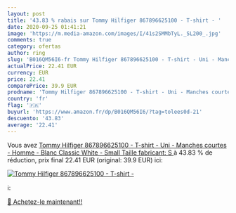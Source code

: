 ```yaml
---
layout: post
title: '43.83 % rabais sur Tommy Hilfiger 867896625100 - T-shirt - '
date: 2020-09-25 01:41:21
image: 'https://m.media-amazon.com/images/I/41s2SMMbTyL._SL200_.jpg'
comments: true
category: ofertas
author: ring
slug: 'B016QM56I6-fr Tommy Hilfiger 867896625100 - T-shirt - Uni - Manches courtes - Homme - Blanc  Classic White  - Small  Taille fabricant: S '
actualPrice: 22.41 EUR
currency: EUR
price: 22.41
comparePrice: 39.9 EUR
prodname: 'Tommy Hilfiger 867896625100 - T-shirt - Uni - Manches courtes - Homme - Blanc  Classic White  - Small  Taille fabricant: S '
country: 'fr'
flag: '🇫🇷'
buyurl: 'https://www.amazon.fr/dp/B016QM56I6/?tag=tolees0d-21'
descuento: '43.83'
average: '22.41'
---
```


Vous avez [Tommy Hilfiger 867896625100 - T-shirt - Uni - Manches courtes - Homme - Blanc  Classic White  - Small  Taille fabricant: S ](https://www.amazon.fr/dp/B016QM56I6/?tag=tolees0d-21)  à  43.83 % de réduction, prix final  22.41 EUR (original: 39.9 EUR) ici:

[![Tommy Hilfiger 867896625100 - T-shirt - ](https://m.media-amazon.com/images/I/41s2SMMbTyL._SL200_.jpg)](https://www.amazon.fr/dp/B016QM56I6/?tag=tolees0d-21)

ℹ️:


[🛒 Achetez-le maintenant!!](https://www.amazon.fr/dp/B016QM56I6/?tag=tolees0d-21)
